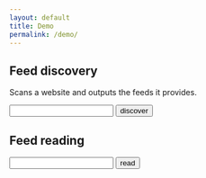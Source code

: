 ```yaml
---
layout: default
title: Demo
permalink: /demo/
---
```



<h2>Feed discovery</h2>
<p>
Scans a website and outputs the feeds it provides.
</p>
<input type="url" name="website" id="website" />
<button name="submit" onclick="discoverFeeds()">discover</button>

<div id="discovery-result"></div>

<h2>Feed reading</h2>
<input type="url" name="feedToRead" id="feedToRead" />
<button name="submit" onclick="readFeed()">read</button>

<div id="read-result"></div>

<img src="https://feed-io-api.herokuapp.com" width="0" height="0"/>

<script src="https://unpkg.com/react@16/umd/react.production.min.js" crossorigin></script>
<script src="https://unpkg.com/react-dom@16/umd/react-dom.production.min.js" crossorigin></script>
<script src="/assets/js/app.js"></script>
